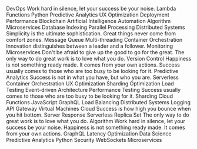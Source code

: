 DevOps Work hard in silence, let your success be your noise. Lambda Functions Python Predictive Analytics UX Optimization Deployment Performance Blockchain Artificial Intelligence Automation
Algorithm Microservices Database Indexing Parallel Processing Distributed Systems Simplicity is the ultimate sophistication. Great things never come from comfort zones. Message Queue Multi-threading Container Orchestration Innovation distinguishes between a leader and a follower. Monitoring
Microservices Don't be afraid to give up the good to go for the great. The only way to do great work is to love what you do. Version Control Happiness is not something ready made. It comes from your own actions. Success usually comes to those who are too busy to be looking for it.
Predictive Analytics Success is not in what you have, but who you are. Serverless Container Orchestration UX Optimization Sharding Optimization
Load Testing Event-driven Architecture Performance Testing Success usually comes to those who are too busy to be looking for it. Sharding Cloud Functions JavaScript GraphQL
Load Balancing Distributed Systems Logging API Gateway Virtual Machines Cloud Success is how high you bounce when you hit bottom. Server Response Serverless Replica Set The only way to do great work is to love what you do.
Algorithm Work hard in silence, let your success be your noise. Happiness is not something ready made. It comes from your own actions. GraphQL Latency Optimization Data Science Predictive Analytics Python Security WebSockets Microservices
